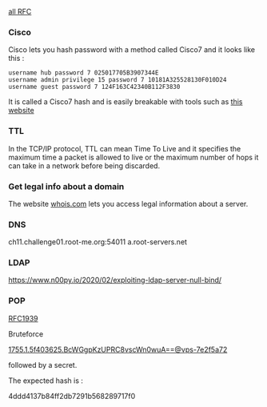 
[all RFC](https://www.rfc-editor.org/rfc/)


### Cisco 

Cisco lets you hash password with a method called Cisco7 and it looks like this :

```
username hub password 7 025017705B3907344E 
username admin privilege 15 password 7 10181A325528130F010D24
username guest password 7 124F163C42340B112F3830
```

It is called a Cisco7 hash and is easily breakable with tools such as [this website](https://www.frameip.com/decrypter-dechiffrer-cracker-password-cisco-7/)

### TTL 

In the TCP/IP protocol, TTL can mean Time To Live and it specifies the maximum time a packet is allowed to live or the maximum number of hops it can take in a network before being discarded.

### Get legal info about a domain

The website [whois.com](https://www.whois.com/whois) lets you access legal information about a server.


### DNS

ch11.challenge01.root-me.org:54011
a.root-servers.net

### LDAP

https://www.n00py.io/2020/02/exploiting-ldap-server-null-bind/

### POP

[RFC1939](https://repository.root-me.org/RFC/EN%20-%20rfc1939.txt)

Bruteforce 

<1755.1.5f403625.BcWGgpKzUPRC8vscWn0wuA==@vps-7e2f5a72>

followed by a secret. 

The expected hash is :

4ddd4137b84ff2db7291b568289717f0
